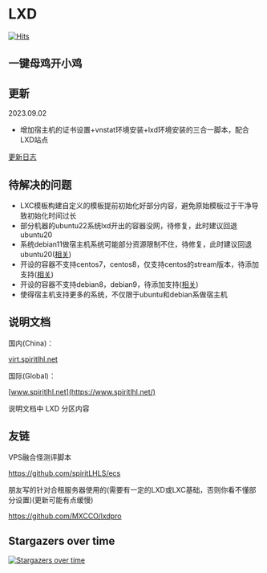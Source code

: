 # LXD

[![Hits](https://hits.seeyoufarm.com/api/count/incr/badge.svg?url=https%3A%2F%2Fgithub.com%2FspiritLHLS%2Flxd&count_bg=%2379C83D&title_bg=%23555555&icon=&icon_color=%23E7E7E7&title=hits&edge_flat=false)](https://hits.seeyoufarm.com)

## 一键母鸡开小鸡

## 更新

2023.09.02

- 增加宿主机的证书设置+vnstat环境安装+lxd环境安装的三合一脚本，配合LXD站点

[更新日志](CHANGELOG.md)

## 待解决的问题

- LXC模板构建自定义的模板提前初始化好部分内容，避免原始模板过于干净导致初始化时间过长
- 部分机器的ubuntu22系统lxd开出的容器没网，待修复，此时建议回退ubuntu20
- 系统debian11做宿主机系统可能部分资源限制不住，待修复，此时建议回退ubuntu20([相关](https://github.com/spiritLHLS/lxd/issues/21#issue-1819109212))
- 开设的容器不支持centos7，centos8，仅支持centos的stream版本，待添加支持([相关](https://github.com/spiritLHLS/lxd/issues/20#issue-1816499383))
- 开设的容器不支持debian8，debian9，待添加支持([相关](https://github.com/spiritLHLS/lxd/issues/21#issue-1819109212))
- 使得宿主机支持更多的系统，不仅限于ubuntu和debian系做宿主机

## 说明文档

国内(China)：

[virt.spiritlhl.net](https://virt.spiritlhl.net/)

国际(Global)：

[www.spiritlhl.net](https://www.spiritlhl.net/)

说明文档中 LXD 分区内容

## 友链

VPS融合怪测评脚本

https://github.com/spiritLHLS/ecs

朋友写的针对合租服务器使用的(需要有一定的LXD或LXC基础，否则你看不懂部分设置)(更新可能有点缓慢)

https://github.com/MXCCO/lxdpro

## Stargazers over time

[![Stargazers over time](https://starchart.cc/spiritLHLS/lxd.svg)](https://starchart.cc/spiritLHLS/lxd)
